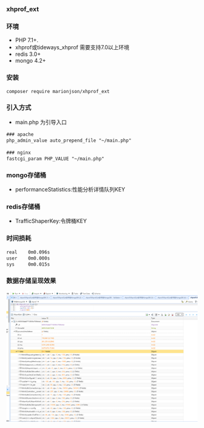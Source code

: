 ### xhprof_ext

### 环境

- PHP 7.1+.
- xhprof或tideways_xhprof 需要支持7.0以上环境
- redis 3.0+
- mongo 4.2+

### 安装
```shell script
composer require marionjson/xhprof_ext
```


### 引入方式
- main.php 为引导入口

 ```shell script
### apache
php_admin_value auto_prepend_file "~/main.php"

### nginx 
fastcgi_param PHP_VALUE "~/main.php"
```

### mongo存储桶
- performanceStatistics:性能分析详情队列KEY
### redis存储桶
- TrafficShaperKey:令牌桶KEY


### 时间损耗
```shell script
real    0m0.096s
user    0m0.000s
sys     0m0.015s
```
### 数据存储呈现效果
![avatar](image/1.png)
